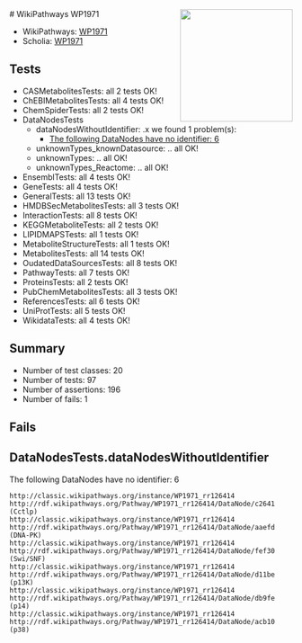 <img style="float: right; width: 200px" src="https://upload.wikimedia.org/wikipedia/commons/thumb/8/83/Wplogo_with_text_500.png/640px-Wplogo_with_text_500.png" />
# WikiPathways WP1971

* WikiPathways: [WP1971](https://wikipathways.org/pathways/WP1971)
* Scholia: [WP1971](https://scholia.toolforge.org/wikipathways/WP1971)
## Tests
* CASMetabolitesTests: all 2 tests OK!
* ChEBIMetabolitesTests: all 4 tests OK!
* ChemSpiderTests: all 2 tests OK!
* DataNodesTests
    * dataNodesWithoutIdentifier: .x we found 1 problem(s):
        * [The following DataNodes have no identifier: 6](#d2d32fa5)
    * unknownTypes_knownDatasource: .. all OK!
    * unknownTypes: .. all OK!
    * unknownTypes_Reactome: .. all OK!
* EnsemblTests: all 4 tests OK!
* GeneTests: all 4 tests OK!
* GeneralTests: all 13 tests OK!
* HMDBSecMetabolitesTests: all 3 tests OK!
* InteractionTests: all 8 tests OK!
* KEGGMetaboliteTests: all 2 tests OK!
* LIPIDMAPSTests: all 1 tests OK!
* MetaboliteStructureTests: all 1 tests OK!
* MetabolitesTests: all 14 tests OK!
* OudatedDataSourcesTests: all 8 tests OK!
* PathwayTests: all 7 tests OK!
* ProteinsTests: all 2 tests OK!
* PubChemMetabolitesTests: all 3 tests OK!
* ReferencesTests: all 6 tests OK!
* UniProtTests: all 5 tests OK!
* WikidataTests: all 4 tests OK!


## Summary

* Number of test classes: 20
* Number of tests: 97
* Number of assertions: 196
* Number of fails: 1

## Fails

<a name="d2d32fa5" />

## DataNodesTests.dataNodesWithoutIdentifier

The following DataNodes have no identifier: 6
```
http://classic.wikipathways.org/instance/WP1971_rr126414 http://rdf.wikipathways.org/Pathway/WP1971_rr126414/DataNode/c2641 (Cctlp)
http://classic.wikipathways.org/instance/WP1971_rr126414 http://rdf.wikipathways.org/Pathway/WP1971_rr126414/DataNode/aaefd (DNA-PK)
http://classic.wikipathways.org/instance/WP1971_rr126414 http://rdf.wikipathways.org/Pathway/WP1971_rr126414/DataNode/fef30 (Swi/SNF)
http://classic.wikipathways.org/instance/WP1971_rr126414 http://rdf.wikipathways.org/Pathway/WP1971_rr126414/DataNode/d11be (p13K)
http://classic.wikipathways.org/instance/WP1971_rr126414 http://rdf.wikipathways.org/Pathway/WP1971_rr126414/DataNode/db9fe (p14)
http://classic.wikipathways.org/instance/WP1971_rr126414 http://rdf.wikipathways.org/Pathway/WP1971_rr126414/DataNode/acb10 (p38)
```

